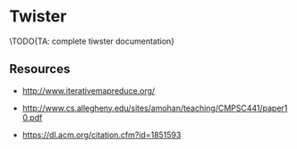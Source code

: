 Twister
=======

\TODO{TA: complete tiwster documentation}

Resources
---------

-   <http://www.iterativemapreduce.org/>

-   <http://www.cs.allegheny.edu/sites/amohan/teaching/CMPSC441/paper10.pdf>

-   <https://dl.acm.org/citation.cfm?id=1851593>
